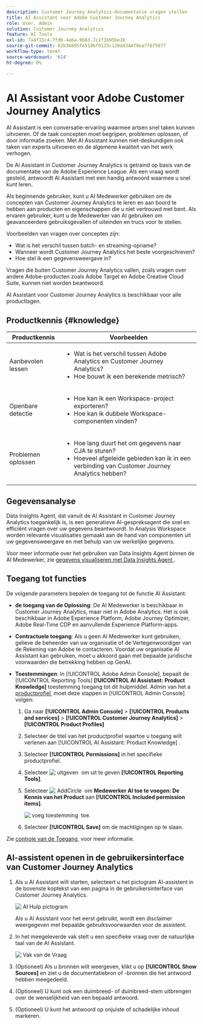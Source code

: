 ```yaml
---
description: Customer Journey Analytics-documentatie vragen stellen
title: AI Assistant voor Adobe Customer Journey Analytics
role: User, Admin
solution: Customer Journey Analytics
feature: AI Tools
exl-id: 7a4f15c4-7fd6-4a6a-9b83-7c1f3b95be16
source-git-commit: 82b36895fe5186f0133c128d434470ea7f875677
workflow-type: tm+mt
source-wordcount: '614'
ht-degree: 0%

---
```



# AI Assistant voor Adobe Customer Journey Analytics

AI Assistant is een conversatie-ervaring waarmee artsen snel taken kunnen uitvoeren. Of de taak concepten moet begrijpen, problemen oplossen, of door informatie zoeken. Met AI Assistant kunnen niet-deskundigen ook taken van experts uitvoeren en de algemene kwaliteit van het werk verhogen.

De AI Assistant in Customer Journey Analytics is getraind op basis van de documentatie van de Adobe Experience League. Als een vraag wordt gesteld, antwoordt AI Assistant met een handig antwoord waarmee u snel kunt leren.

Als beginnende gebruiker, kunt u AI Medewerker gebruiken om de concepten van Customer Journey Analytics te leren en aan boord te hebben aan producten en eigenschappen die u niet vertrouwd met bent. Als ervaren gebruiker, kunt u de Medewerker van AI gebruiken om geavanceerdere gebruiksgevallen of uiteinden en trucs voor te stellen.

Voorbeelden van vragen over concepten zijn:

* Wat is het verschil tussen batch- en streaming-opname?
* Wanneer wordt Customer Journey Analytics het beste voorgeschreven?
* Hoe stel ik een gegevensweergave in?

Vragen die buiten Customer Journey Analytics vallen, zoals vragen over andere Adobe-producten zoals Adobe Target en Adobe Creative Cloud Suite, kunnen niet worden beantwoord.

AI Assistant voor Customer Journey Analytics is beschikbaar voor alle productlagen.

## Productkennis {#knowledge}

| Productkennis | Voorbeelden |
| --- | --- |
| Aanbevolen lessen | <ul><li>Wat is het verschil tussen Adobe Analytics en Customer Journey Analytics?</li><li>Hoe bouwt ik een berekende metrisch?</li></ul> |
| Openbare detectie | <ul><li>Hoe kan ik een Workspace-project exporteren?</li><li>Hoe kan ik dubbele Workspace-componenten vinden?</li></ul> |
| Problemen oplossen | <ul><li>Hoe lang duurt het om gegevens naar CJA te sturen?</li><li>Hoeveel afgeleide gebieden kan ik in een verbinding van Customer Journey Analytics hebben?</li></ul> |

## Gegevensanalyse

Data Insights Agent, dat vanuit de AI Assistant in Customer Journey Analytics toegankelijk is, is een generatieve AI-gespreksagent die snel en efficiënt vragen over uw gegevens beantwoordt. In Analysis Workspace worden relevante visualisaties gemaakt aan de hand van componenten uit uw gegevensweergave en met behulp van uw werkelijke gegevens.

Voor meer informatie over het gebruiken van Data Insights Agent binnen de AI Medewerker, zie [&#x200B; gegevens visualiseren met Data Insights Agent &#x200B;](/help/data-analysis-ai.md).

## Toegang tot functies

De volgende parameters bepalen de toegang tot de functie AI Assistant:

* **de toegang van de Oplossing**: De AI Medewerker is beschikbaar in Customer Journey Analytics, maar niet in Adobe Analytics. Het is ook beschikbaar in Adobe Experience Platform, Adobe Journey Optimizer, Adobe Real-Time CDP en aanvullende Experience Platform-apps.

* **Contractuele toegang**: Als u geen AI Medewerker kunt gebruiken, gelieve de beheerder van uw organisatie of de Vertegenwoordiger van de Rekening van Adobe te contacteren. Voordat uw organisatie AI Assistant kan gebruiken, moet u akkoord gaan met bepaalde juridische voorwaarden die betrekking hebben op GenAI.

* **Toestemmingen**: In [!UICONTROL Adobe Admin Console], bepaalt de [!UICONTROL Reporting Tools] **[!UICONTROL AI Assistant: Product Knowledge]** toestemming toegang tot dit hulpmiddel. Admin van het a [&#x200B; productprofiel &#x200B;](https://helpx.adobe.com/nl/enterprise/using/manage-product-profiles.html) moet deze stappen in [!UICONTROL Admin Console] volgen:
   1. Ga naar **[!UICONTROL Admin Console]** > **[!UICONTROL Products and services]** > **[!UICONTROL Customer Journey Analytics]** > **[!UICONTROL Product Profiles]**
   1. Selecteer de titel van het productprofiel waartoe u toegang wilt verlenen aan [!UICONTROL AI Assistant: Product Knowledge] .
   1. Selecteer **[!UICONTROL Permissions]** in het specifieke productprofiel.
   1. Selecteer ![&#x200B; uitgeven &#x200B;](/help/assets/icons/Edit.svg) om uit te geven **[!UICONTROL Reporting Tools]**.
   1. Selecteer ![&#x200B; AddCircle &#x200B;](/help/assets/icons/AddCircle.svg) om **Medewerker AI toe te voegen: De Kennis van het Product** aan **[!UICONTROL Included permission items]**.

      ![&#x200B; voeg toestemming &#x200B;](assets/ai-assistant-permissions.png) toe.

   1. Selecteer **[!UICONTROL Save]** om de machtigingen op te slaan.

Zie [&#x200B; controle van de Toegang &#x200B;](/help/technotes/access-control.md#access-control) voor meer informatie.

## AI-assistent openen in de gebruikersinterface van Customer Journey Analytics

1. Als u AI Assistant wilt starten, selecteert u het pictogram AI-assistent in de bovenste koptekst van een pagina in de gebruikersinterface van Customer Journey Analytics.

   ![&#x200B; AI Hulp pictogram &#x200B;](assets/ai-asst1.png)

   Als u AI Assistant voor het eerst gebruikt, wordt een disclaimer weergegeven met bepaalde gebruiksvoorwaarden voor de assistent.

1. In het meegeleverde vak stelt u een specifieke vraag over de natuurlijke taal van de AI Assistant.

   ![&#x200B; Vak van de Vraag &#x200B;](assets/ai-asst2.png)

1. (Optioneel) Als u bronnen wilt weergeven, klikt u op **[!UICONTROL Show Sources]** en ziet u de documentatiebron of -bronnen die het antwoord hebben meegedeeld.

1. (Optioneel) U kunt ook een duimbreed- of duimbreed-stem uitbrengen over de wenselijkheid van een bepaald antwoord.

1. (Optioneel) U kunt het antwoord op onjuiste of schadelijke inhoud markeren.
